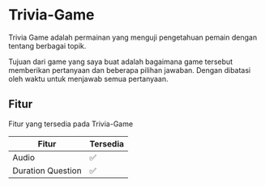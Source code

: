 # Trivia-Game
Trivia Game adalah permainan yang menguji pengetahuan pemain dengan tentang berbagai topik.

Tujuan dari game yang saya buat adalah bagaimana game tersebut memberikan pertanyaan dan beberapa pilihan jawaban. Dengan dibatasi oleh waktu untuk menjawab semua pertanyaan.

## Fitur

Fitur yang tersedia pada Trivia-Game

| Fitur                 |Tersedia          |
| ----------------------|------------------|
| Audio                 |:white_check_mark:|
| Duration Question     |:white_check_mark:|
